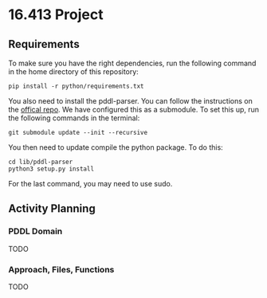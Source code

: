 # 16.413 Project

## Requirements
To make sure you have the right dependencies, run the following command in the home directory of this repository:
```
pip install -r python/requirements.txt
```
You also need to install the pddl-parser. You can follow the instructions on the [offical repo](https://github.com/pucrs-automated-planning/pddl-parser/tree/master). We have configured this as a submodule. To set this up, run the following commands in the terminal:
```
git submodule update --init --recursive
```
You then need to update compile the python package. To do this:
```
cd lib/pddl-parser
python3 setup.py install
```
For the last command, you may need to use sudo.

## Activity Planning
### PDDL Domain
TODO

### Approach, Files, Functions
TODO